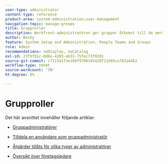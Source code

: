 ```yaml
---
user-type: administrator
content-type: reference
product-area: system-administration;user-management
navigation-topic: manage-groups
title: Grupproller
description: Workfront-administratören ger grupper åtkomst till de områden i Workfront där de behöver arbeta och kommunicera. Varje grupp kan sedan separera sin Workfront-information, t.ex. användare, mallar, egna formulär och projekt från andra avdelningar.
author: Becky
feature: System Setup and Administration, People Teams and Groups
role: Admin
recommendations: noDisplay, noCatalog
exl-id: 23f9f91c-0d6e-4203-ab31-75fec73f9201
source-git-commit: c711541f3e166f9700195420711d95ce782a44b2
workflow-type: tm+mt
source-wordcount: '70'
ht-degree: 0%

---
```


# Grupproller

Det här avsnittet innehåller följande artiklar:

* [Gruppadministratörer](../../../administration-and-setup/manage-groups/group-roles/group-administrators.md)

* [Tilldela en användare som gruppadministratör](../../../administration-and-setup/manage-groups/group-roles/assign-user-as-group-administrator.md)
* [Åtgärder tillåts för olika typer av administratörer](../../../administration-and-setup/manage-groups/group-roles/group-actions-allowed-different-types-admins.md)

* [Översikt över företagsledare](../../../administration-and-setup/manage-groups/group-roles/business-leader-overview.md)

